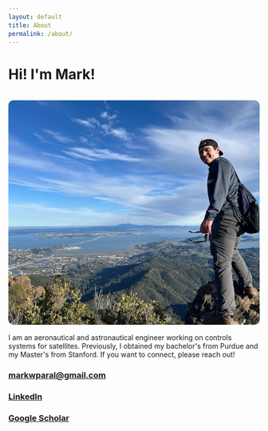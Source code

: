 ```yaml
---
layout: default
title: About
permalink: /about/
---
```

# Hi! I'm Mark!
<br>
<img src="/assets/images/overlook.jpg" alt="Overlook Image" style="width:700px; height:450px; object-fit:cover; border-radius:10px;">

I am an aeronautical and astronautical engineer working on controls systems for satellites. Previously, I obtained my bachelor's from Purdue and my Master's from Stanford. If you want to connect, please reach out!


### markwparal@gmail.com
### [LinkedIn](https://www.linkedin.com/in/mark-paral)
### [Google Scholar](https://scholar.google.com/citations?hl=en&user=uE5ubPYAAAAJ)